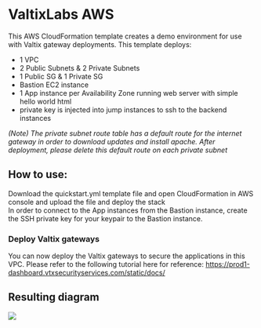 # ValtixLabs AWS

This AWS CloudFormation template creates a demo environment for use with Valtix gateway deployments.  This template deploys: 
- 1 VPC
- 2 Public Subnets & 2 Private Subnets
- 1 Public SG & 1 Private SG
- Bastion EC2 instance
- 1 App instance per Availability Zone running web server with simple hello world html
- private key is injected into jump instances to ssh to the backend instances

*(Note) The private subnet route table has a default route for the internet gateway in order to download updates and install apache.  After deployment, please delete this default route on each private subnet*

## How to use:
Download the quickstart.yml template file and open CloudFormation in AWS console and upload the file and deploy the stack<br>
In order to connect to the App instances from the Bastion instance, create the SSH private key for your keypair to the Bastion instance.  

### Deploy Valtix gateways
You can now deploy the Valtix gateways to secure the applications in this VPC.  Please refer to the following tutorial here for reference:
https://prod1-dashboard.vtxsecurityservices.com/static/docs/

## Resulting diagram
<img src="https://raw.githubusercontent.com/valtix-security/valtixlabs-aws/master/ValtixLabs-AWS.PNG">

